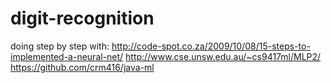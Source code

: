 # digit-recognition

doing step by step with: http://code-spot.co.za/2009/10/08/15-steps-to-implemented-a-neural-net/
http://www.cse.unsw.edu.au/~cs9417ml/MLP2/
https://github.com/crm416/java-ml
